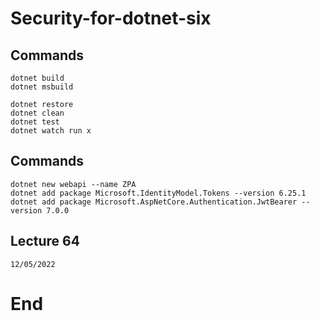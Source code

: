 # Security-for-dotnet-six

## Commands

```
dotnet build
dotnet msbuild

dotnet restore
dotnet clean
dotnet test
dotnet watch run x
```

## Commands
```
dotnet new webapi --name ZPA
dotnet add package Microsoft.IdentityModel.Tokens --version 6.25.1
dotnet add package Microsoft.AspNetCore.Authentication.JwtBearer --version 7.0.0
```

## Lecture 64
```
12/05/2022
```

# End

